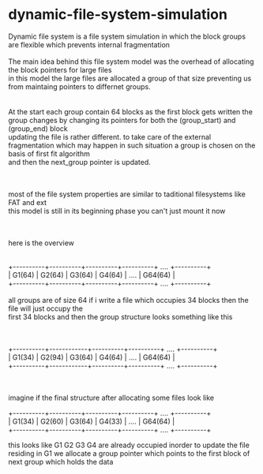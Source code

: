 # dynamic-file-system-simulation
Dynamic file system is a file system simulation in which the block groups are flexible which prevents internal fragmentation
<br>
<br>
The main idea behind this file system model was the overhead of allocating the block pointers for large files<br>
in this model the large files are allocated a group of that size preventing us from maintaing pointers to differnet groups.<br>
<br>
<br>
At the start each group contain 64 blocks as the first block gets written the group changes by changing its pointers for both the (group_start) and (group_end) block <br>
updating the file is rather different. to take care of the external fragmentation which may happen in such situation a group is chosen on the basis of first fit algorithm <br>
and then the next_group pointer is updated.<br>
<br>
<br>

most of the file system properties are similar to taditional filesystems like FAT and ext <br>
this model is still in its beginning phase you can't just mount it now <br>
<br>
<br>

here is the overview 

<br>
+----------+----------+----------+----------+ .... +----------+<br>
|  G1(64)  |  G2(64)  |  G3(64)  |  G4(64)  | .... | G64(64)  |<br>
+----------+----------+----------+----------+ .... +----------+<br>
<br>
all groups are of size 64 if i write a file which occupies 34 blocks then the file will just occupy the <br>
first 34 blocks and then the group structure looks something like this<br>
<br>
<br>


+----------+------------+----------+----------+ .... +----------+<br>
|  G1(34)  |  G2(94)    |  G3(64)  |  G4(64)  | .... | G64(64)  |<br>
+----------+------------+----------+----------+ .... +----------+<br>
<br>
<br>


imagine if the final structure after allocating some files look like<br>

+----------+----------+----------+----------+ .... +----------+<br>
|  G1(34)  |  G2(60)  |  G3(64)  |  G4(33)  | .... | G64(64)  |<br>
+----------+----------+----------+----------+ .... +----------+<br>



this looks like G1 G2 G3 G4 are already occupied inorder to update the file residing in G1 
we allocate a group pointer which points to the first block of next group which holds the data 

